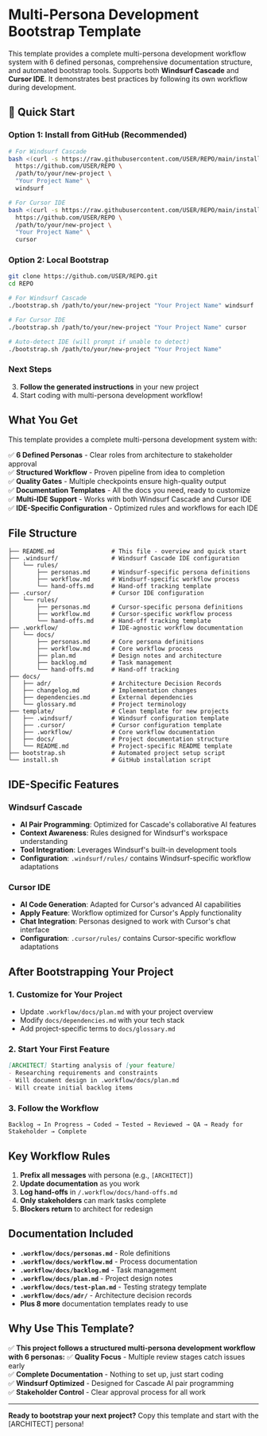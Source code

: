 # Multi-Persona Development Bootstrap Template

This template provides a complete multi-persona development workflow system with 6 defined personas, comprehensive documentation structure, and automated bootstrap tools. Supports both **Windsurf Cascade** and **Cursor IDE**. It demonstrates best practices by following its own workflow during development.

## 🚀 Quick Start

### Option 1: Install from GitHub (Recommended)
```bash
# For Windsurf Cascade
bash <(curl -s https://raw.githubusercontent.com/USER/REPO/main/install.sh) \
  https://github.com/USER/REPO \
  /path/to/your/new-project \
  "Your Project Name" \
  windsurf

# For Cursor IDE
bash <(curl -s https://raw.githubusercontent.com/USER/REPO/main/install.sh) \
  https://github.com/USER/REPO \
  /path/to/your/new-project \
  "Your Project Name" \
  cursor
```

### Option 2: Local Bootstrap
```bash
git clone https://github.com/USER/REPO.git
cd REPO

# For Windsurf Cascade
./bootstrap.sh /path/to/your/new-project "Your Project Name" windsurf

# For Cursor IDE
./bootstrap.sh /path/to/your/new-project "Your Project Name" cursor

# Auto-detect IDE (will prompt if unable to detect)
./bootstrap.sh /path/to/your/new-project "Your Project Name"
```

### Next Steps
3. **Follow the generated instructions** in your new project
4. Start coding with multi-persona development workflow!

## What You Get

This template provides a complete multi-persona development system with:

✅ **6 Defined Personas** - Clear roles from architecture to stakeholder approval  
✅ **Structured Workflow** - Proven pipeline from idea to completion  
✅ **Quality Gates** - Multiple checkpoints ensure high-quality output  
✅ **Documentation Templates** - All the docs you need, ready to customize  
✅ **Multi-IDE Support** - Works with both Windsurf Cascade and Cursor IDE  
✅ **IDE-Specific Configuration** - Optimized rules and workflows for each IDE  

## File Structure

```
├── README.md                # This file - overview and quick start
├── .windsurf/               # Windsurf Cascade IDE configuration
│   └── rules/
│       ├── personas.md      # Windsurf-specific persona definitions
│       ├── workflow.md      # Windsurf-specific workflow process
│       └── hand-offs.md     # Hand-off tracking template
├── .cursor/                 # Cursor IDE configuration
│   └── rules/
│       ├── personas.md      # Cursor-specific persona definitions
│       ├── workflow.md      # Cursor-specific workflow process
│       └── hand-offs.md     # Hand-off tracking template
├── .workflow/               # IDE-agnostic workflow documentation
│   └── docs/
│       ├── personas.md      # Core persona definitions
│       ├── workflow.md      # Core workflow process
│       ├── plan.md          # Design notes and architecture
│       ├── backlog.md       # Task management
│       └── hand-offs.md     # Hand-off tracking
├── docs/
│   ├── adr/                 # Architecture Decision Records
│   ├── changelog.md         # Implementation changes
│   ├── dependencies.md      # External dependencies
│   └── glossary.md          # Project terminology
├── template/                # Clean template for new projects
│   ├── .windsurf/           # Windsurf configuration template
│   ├── .cursor/             # Cursor configuration template
│   ├── .workflow/           # Core workflow documentation
│   ├── docs/                # Project documentation structure
│   └── README.md            # Project-specific README template
├── bootstrap.sh             # Automated project setup script
└── install.sh               # GitHub installation script
```

## IDE-Specific Features

### Windsurf Cascade
- **AI Pair Programming**: Optimized for Cascade's collaborative AI features
- **Context Awareness**: Rules designed for Windsurf's workspace understanding
- **Tool Integration**: Leverages Windsurf's built-in development tools
- **Configuration**: `.windsurf/rules/` contains Windsurf-specific workflow adaptations

### Cursor IDE
- **AI Code Generation**: Adapted for Cursor's advanced AI capabilities
- **Apply Feature**: Workflow optimized for Cursor's Apply functionality
- **Chat Integration**: Personas designed to work with Cursor's chat interface
- **Configuration**: `.cursor/rules/` contains Cursor-specific workflow adaptations

## After Bootstrapping Your Project

### 1. Customize for Your Project
- Update `.workflow/docs/plan.md` with your project overview
- Modify `docs/dependencies.md` with your tech stack
- Add project-specific terms to `docs/glossary.md`

### 2. Start Your First Feature
```markdown
[ARCHITECT] Starting analysis of [your feature]
- Researching requirements and constraints
- Will document design in .workflow/docs/plan.md
- Will create initial backlog items
```

### 3. Follow the Workflow
```
Backlog → In Progress → Coded → Tested → Reviewed → QA → Ready for Stakeholder → Complete
```

## Key Workflow Rules

1. **Prefix all messages** with persona (e.g., `[ARCHITECT]`)
2. **Update documentation** as you work
3. **Log hand-offs** in `/.workflow/docs/hand-offs.md`
4. **Only stakeholders** can mark tasks complete
5. **Blockers return** to architect for redesign

## Documentation Included

- **`.workflow/docs/personas.md`** - Role definitions
- **`.workflow/docs/workflow.md`** - Process documentation
- **`.workflow/docs/backlog.md`** - Task management
- **`.workflow/docs/plan.md`** - Project design notes
- **`.workflow/docs/test-plan.md`** - Testing strategy template
- **`.workflow/docs/adr/`** - Architecture decision records
- **Plus 8 more** documentation templates ready to use

## Why Use This Template?

✅ **This project follows a structured multi-persona development workflow with 6 personas:** 
✅ **Quality Focus** - Multiple review stages catch issues early  
✅ **Complete Documentation** - Nothing to set up, just start coding  
✅ **Windsurf Optimized** - Designed for Cascade AI pair programming  
✅ **Stakeholder Control** - Clear approval process for all work  

---

**Ready to bootstrap your next project?** Copy this template and start with the [ARCHITECT] persona!
